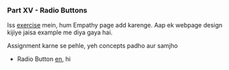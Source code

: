 ### Part XV - Radio Buttons

Iss [exercise](http://abhishekgupta92.github.io/equality12) mein, hum Empathy page add karenge. Aap ek webpage design kijiye jaisa
example me diya gaya hai.

Assignment karne se pehle, yeh concepts padho aur samjho
* Radio Button [en](http://www.w3schools.com/html/tryit.asp?filename=tryhtml_form_radio), hi

